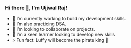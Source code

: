 ### Hi there 👋, I'm Ujjwal Raj!

- 🔭 I’m currently working to build my development skills.
- 🌱 I’m also practicing DSA.
- 👯 I’m looking to collaborate on projects.
- 🤔 I’m a keen learner looking to develop new skills 
- ⚡ Fun fact: Luffy will become the pirate king 👑

